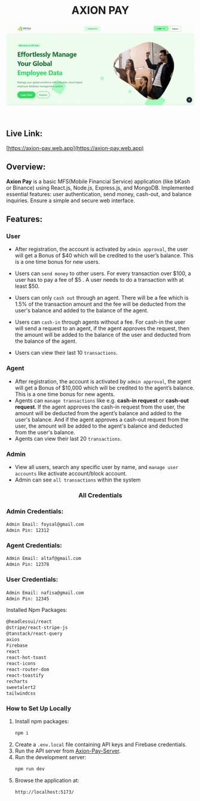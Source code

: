 
<h1 align="center">AXION PAY </h1>


<p align="center">
  <img src="https://github.com/younusFoysal/HR-Hub-Pro-Client/blob/main/public/hrHubPro.gif" alt="Axion Pay">
</p>
<br>


## Live Link:

[https://axion-pay.web.app](https://axion-pay.web.app)

## Overview:
**Axion Pay** is a basic MFS(Mobile Financial Service) application (like bKash or Binance) using React.js, Node.js, 
Express.js, and MongoDB. Implemented essential features: user authentication, send money,
cash-out, and balance inquiries. Ensure a simple and secure web interface.

## Features:

### User
* After registration, the account is activated by `admin approval`, the user will get a Bonus of
  $40 which will be credited to the user’s balance. This is a one time bonus for
  new users.

* Users can `send money` to other users. 
   For every transaction over $100, a user has to pay a fee of $5 . 
   A user needs to do a transaction with at least $50.
* Users can only `cash out` through an agent. There will be a fee which is 1.5% of the transaction amount
  and the fee will be deducted from the user's balance and added to the balance
  of the agent.
* Users can `cash-in` through agents without a fee. 
  For cash-in the user will send a request to an agent, if the agent approves the
  request, then the amount will be added to the balance of the user and deducted
  from the balance of the agent.
* Users can view their last 10 `transactions`.


### Agent
* After registration, the account is activated by `admin approval`, the agent will get a Bonus of
  $10,000 which will be credited to the agent’s balance. This is a one time
  bonus for new agents.
* Agents can `manage transactions` like e.g. **cash-in request** or **cash-out request**. If
  the agent approves the cash-in request from the user, the amount will be
  deducted from the agent’s balance and added to the user's balance. And if the
  agent approves a cash-out request from the user, the amount will be added to the
  agent's balance and deducted from the user's balance.
* Agents can view their last 20 `transactions`.

### Admin
* View all users, search any specific user by name, and `manage user accounts` like
  activate account/block account.
* Admin can see `all transactions` within the system

<h3 align="center">All Credentials</h3>

### Admin Credentials:
```
Admin Email: foysal@gmail.com
Admin Pin: 12312
```
### Agent Credentials:
```
Admin Email: altaf@gmail.com
Admin Pin: 12378
```
### User Credentials:
```
Admin Email: nafisa@gmail.com
Admin Pin: 12345
```


Installed Npm Packages:
```
@headlessui/react
@stripe/react-stripe-js
@tanstack/react-query
axios
Firebase
react
react-hot-toast
react-icons
react-router-dom
react-toastify
recharts
sweetalert2
tailwindcss
```

### How to Set Up Locally

1. Install npm packages:
    ```sh
    npm i
    ```
2. Create a `.env.local` file containing API keys and Firebase credentials. 
3. Run the API server from [Axion-Pay-Server](https://github.com/younusFoysal/Axion-Pay-Server). 
4. Run the development server:
    ```sh
    npm run dev
    ```
5. Browse the application at:
    ```sh
    http://localhost:5173/
    ```

